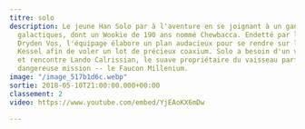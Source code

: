 ```yaml
---
titre: solo
description: Le jeune Han Solo par à l'aventure en se joignant à un gang de contrebandiers
  galactiques, dont un Wookie de 190 ans nommé Chewbacca. Endetté par le gangster
  Dryden Vos, l'équipage élabore un plan audacieux pour se rendre sur la planète minière
  Kessel afin de voler un lot de précieux coaxium. Solo a besoin d'un vaisseau rapide
  et rencontre Lando Calrissian, le suave propriétaire du vaisseau parfait pour la
  dangereuse mission -- le Faucon Millenium.
image: "/image_517b1d6c.webp"
sortie: 2018-05-10T21:00:00.000+00:00
classement: 2
video: https://www.youtube.com/embed/YjEAoKX6mDw

---
```

